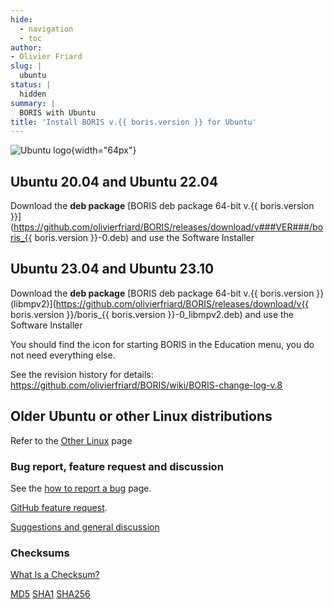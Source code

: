 ```yaml
---
hide:
  - navigation
  - toc
author:
- Olivier Friard
slug: |
  ubuntu
status: |
  hidden
summary: |
  BORIS with Ubuntu
title: 'Install BORIS v.{{ boris.version }} for Ubuntu'
---
```


![Ubuntu logo](https://upload.wikimedia.org/wikipedia/commons/thumb/9/94/Ubuntu_logoib.svg/240px-Ubuntu_logoib.svg.png){width="64px"}

## Ubuntu 20.04 and Ubuntu 22.04

Download the **deb package** [BORIS deb package 64-bit
v.{{ boris.version }}](https://github.com/olivierfriard/BORIS/releases/download/v###VER###/boris_{{ boris.version }}-0.deb)
and use the Software Installer




## Ubuntu 23.04 and Ubuntu 23.10

Download the **deb package** [BORIS deb package 64-bit v.{{ boris.version }}
(libmpv2)](https://github.com/olivierfriard/BORIS/releases/download/v{{ boris.version }}/boris_{{ boris.version }}-0_libmpv2.deb)
and use the Software Installer

You should find the icon for starting BORIS in the Education menu, you
do not need everything else.

See the revision history for details:
<https://github.com/olivierfriard/BORIS/wiki/BORIS-change-log-v.8>




## Older Ubuntu or other Linux distributions

Refer to the [Other Linux](other_linux.md) page



### Bug report, feature request and discussion


See the [how to report a bug](report_a_bug.md) page.

[GitHub feature
request](https://github.com/olivierfriard/BORIS/issues/new?assignees=&labels=feature+request&template=feature_request.md&title=).

[Suggestions and general
discussion](https://github.com/olivierfriard/BORIS/discussions)

### Checksums

[What Is a Checksum?](https://en.wikipedia.org/wiki/Checksum)

[MD5](https://github.com/olivierfriard/BORIS/releases/download/v###VER###/md5sum.txt)
[SHA1](https://github.com/olivierfriard/BORIS/releases/download/v###VER###/sha1sum.txt)
[SHA256](https://github.com/olivierfriard/BORIS/releases/download/v###VER###/sha256sum.txt)

